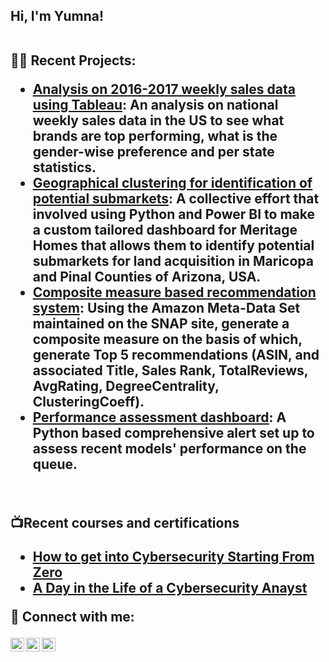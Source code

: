 <h2>Hi, I'm Yumna! <br/>
  <br>
  <a></a> 

👨‍💻 Recent Projects:

  - [Analysis on 2016-2017 weekly sales data using Tableau](https://github.com/yumnazia/TableauNationalWeeklySales): 
An analysis on national weekly sales data in the US to see what brands are top performing, what is the gender-wise preference and per state statistics.
  - [Geographical clustering for identification of potential submarkets](https://github.com/yumnazia/Geographical-Clustering-of-Potential-SubMarkets):
A collective effort that involved using Python and Power BI to make a custom tailored dashboard for Meritage Homes that allows them to identify potential submarkets for land acquisition in Maricopa and Pinal Counties of Arizona, USA. 
  - [Composite measure based recommendation system](https://github.com/joshmadakor1/Package-Delivery-Pathfinding-Algorithm): 
Using the Amazon Meta-Data Set maintained on the SNAP site, generate a composite measure on the basis of which, generate Top 5 recommendations (ASIN, and associated Title, Sales Rank, TotalReviews, AvgRating, DegreeCentrality, ClusteringCoeff).
  - [Performance assessment dashboard](https://github.com/yumnazia/Queue-Level-Performance-Management): 
A Python based comprehensive alert set up to assess recent models' performance on the queue. 
  <br>

  
📺Recent courses and certifications

- [How to get into Cybersecurity Starting From Zero](https://www.youtube.com/watch?v=a83ASGn_V_s)
- [A Day in the Life of a Cybersecurity Anayst](https://www.youtube.com/watch?v=uHy3oM7NnoU)

 🤳 Connect with me:

[<img align="left" alt="YumnaZia | Email" width="22px" src="https://cdn.jsdelivr.net/npm/simple-icons@v3/icons/facebook.svg" />][Email]
[<img align="left" alt="YumnaZia | Github" width="22px" src="https://cdn.jsdelivr.net/npm/simple-icons@v3/icons/linkedin.svg" />][Github]
[<img align="left" alt="YumnaZia | linkedin" width="22px" src="https://cdn.jsdelivr.net/npm/simple-icons@v3/icons/instagram.svg" />][linkedin]

[Email]: https://www.facebook.com/yumna.z.shaikh/
[Github]: https://www.instagram.com/yumnaziaa/
[linkedin]: https://www.linkedin.com/in/yumnazia/

<!--
**joshmadakor1/joshmadakor1** is a ✨ _special_ ✨ repository because its `README.md` (this file) appears on your GitHub profile.

Here are some ideas to get you started:

- 🔭 I’m currently working on ...
- 🌱 I’m currently learning ...
- 👯 I’m looking to collaborate on ...
- 🤔 I’m looking for help with ...
- 💬 Ask me about ...
- 📫 How to reach me: ...
- 😄 Pronouns: ...
- ⚡ Fun fact: ...
-->
